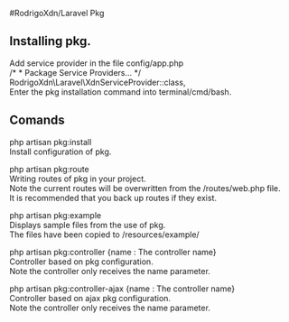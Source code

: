 #RodrigoXdn/Laravel Pkg

<h2>Installing pkg.</h2>
<p></p>
<p>
	Add service provider in the file config/app.php
	<br>
	/*
     * Package Service Providers...
     */
        RodrigoXdn\Laravel\XdnServiceProvider::class,
    <br>
	Enter the pkg installation command into terminal/cmd/bash.
</p>

<h2>Comands</h2>
<p>
	php artisan pkg:install
	<br>
	Install configuration of pkg.
</p>
<p>
	php artisan pkg:route
	<br>
	Writing routes of pkg in your project.
	<br>
	Note the current routes will be overwritten from the /routes/web.php file.
	<br>
	It is recommended that you back up routes if they exist.
</p>
<p>
	php artisan pkg:example
	<br>
	Displays sample files from the use of pkg.
	<br>
	The files have been copied to /resources/example/
</p>
<p>
	php artisan pkg:controller {name : The controller name}
	<br>
	Controller based on pkg configuration.
	<br>
	Note the controller only receives the name parameter.
</p>
<p>
	php artisan pkg:controller-ajax {name : The controller name}
	<br>
	Controller based on ajax pkg configuration.
	<br>
	Note the controller only receives the name parameter.
</p>